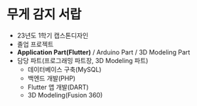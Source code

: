 # 무게 감지 서랍

- 23년도 1학기 캡스톤디자인
- 졸업 프로젝트
- **Application Part(Flutter)** / Arduino Part / 3D Modeling Part
- 담당 파트(프로그래밍 파트장, 3D Modeling 파트)
  - 데이터베이스 구축(MySQL)
  - 백엔드 개발(PHP)
  - Flutter 앱 개발(DART)
  - 3D Modeling(Fusion 360)
